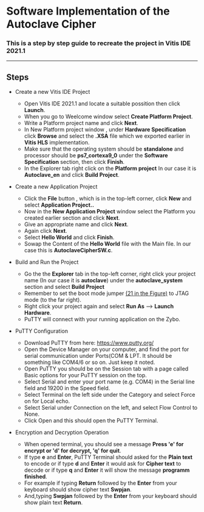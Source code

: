 
# Software Implementation of the Autoclave Cipher


### This is a step by step guide to recreate the project in Vitis IDE 2021.1
---




## Steps

- Create a new Vitis IDE Project

  - Open Vitis IDE 2021.1 and locate a suitable possition then click **Launch**.
  - When you go to Weelcome window select **Create Platform Project**.
  - Write a Platform project name and click **Next**.
  - In New Platform project window , under **Hardware Specification** click **Browse** and select the **.XSA** file which we exported earlier in **Vitis HLS** implementation.
  - Make sure that the operating system should be **standalone** and processor should be **ps7_cortexa9_0** under the **Software Specification** section, then click **Finish**.
  - In the Explorer tab  right click on the **Platform project** In our case it is **Autoclave_en** and click **Build Project**.

- Create a new Application Project

  - Click the **File** button , which is in the top-left corner, click **New** and select **Application Project..**
  - Now in the **New Application Project** window select the Platform you created earlier section and click **Next**.
  - Give an appropriate name and click **Next**.
  - Again click **Next**.
  - Select **Hello World** and click **Finish**.
  - Sowap the Content of the **Hello World** file with the Main file. In our case this is **AutoclaveCipherSW.c**.

- Build and Run the Project

  - Go the the **Explorer** tab in the top-left corner, right click your project name (In our case it is **autoclave**) under the **autoclave_system** section and select **Build Project**
  - Remember to set the boot mode jumper [(21 in the Figure)](https://github.com/oddek/CS4110-HLS-Tutorial/blob/master/img/vitis-15.png) to JTAG mode (to the far right).
  - Right click your project again and select **Run As** --> **Launch Hardware**.
  - PuTTY will connect with your running application on the Zybo.

- PuTTY Configuration
  - Download PuTTY from here: https://www.putty.org/
  - Open the Device Manager on your computer, and find the port for serial communication under Ports(COM & LPT. It should be something like COM4/6 or so on. Just keep it noted.
  - Open PuTTY you should be on the Session tab with a page called Basic options for your PuTTY session on the top.
  - Select Serial and enter your port name (e.g. COM4) in the Serial line field and 19200 in the Speed field.
  - Select Terminal on the left side under the Category and select Force on for Local echo.
  - Select Serial under Connection on the left, and select Flow Control to None.
  - Click Open and this should open the PuTTY Terminal.

- Encryption and Decryption Operation
 
  - When opened terminal, you should see a message **Press 'e' for encrypt or 'd' for decrypt, 'q' for quit**.
  - If type **e** and **Enter**,  PuTTY Terminal should asked for the **Plain text** to encode or if type **d** and **Enter** it would ask for **Cipher text** to decode or if       type **q** and **Enter** it will show the message **programm finished**.
  - For example if typing **Return** followed by the **Enter** from your keyboard should show cipher text **Swpjan**.
  - And,typing **Swpjan** followed by the **Enter** from your keyboard should show plain text **Return**.
  
 
  
  
